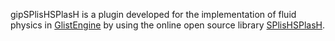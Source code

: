 
gipSPlisHSPlasH is a plugin developed for the implementation of fluid physics in [GlistEngine](https://github.com/GlistEngine) by using the online open source library [SPlisHSPlasH]([https://splishsplash.readthedocs.io/en/latest/?badge=latest](https://github.com/InteractiveComputerGraphics/SPlisHSPlasH/tree/master)).
